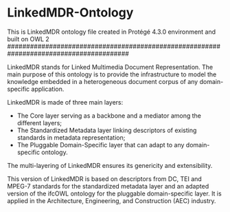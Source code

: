 # LinkedMDR-Ontology
This is LinkedMDR ontology file created in Protégé 4.3.0 environment and built on OWL 2
########################################################################################

LinkedMDR stands for Linked Multimedia Document Representation.
The main purpose of this ontology is to provide the infrastructure to model the knowledge embedded in a heterogeneous document corpus of any domain-specific application. 

LinkedMDR is made of three main layers:
- The Core layer serving as a backbone and a mediator among the different layers;
- The Standardized Metadata layer linking descriptors of existing standards in metadata representation;
- The Pluggable Domain-Specific layer that can adapt to any domain-specific ontology.

The multi-layering of LinkedMDR ensures its genericity and extensibility.

This version of LinkedMDR is based on descriptors from DC, TEI and MPEG-7 standards for the standardized metadata layer and an adapted version of the ifcOWL ontology for the pluggable domain-specific layer.
It is applied in the Architecture, Engineering, and Construction (AEC) industry.
